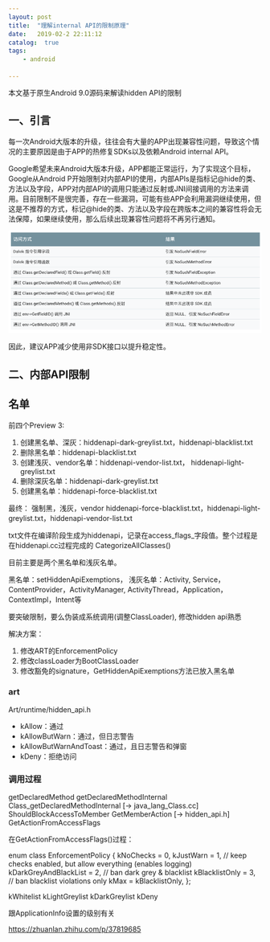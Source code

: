 ```yaml
---
layout: post
title:  "理解internal API的限制原理"
date:   2019-02-2 22:11:12
catalog:  true
tags:
    - android

---
```


本文基于原生Android 9.0源码来解读hidden API的限制

## 一、引言

每一次Android大版本的升级，往往会有大量的APP出现兼容性问题，导致这个情况的主要原因是由于APP的热修复SDKs以及依赖Android internal API。

Google希望未来Android大版本升级，APP都能正常运行，为了实现这个目标，Google从Android P开始限制对内部API的使用，内部APIs是指标记@hide的类、方法以及字段，APP对内部API的调用只能通过反射或JNI间接调用的方法来调用。目前限制不是很完善，存在一些漏洞，可能有些APP会利用漏洞继续使用，但这是不推荐的方式，标记@hide的类、方法以及字段在跨版本之间的兼容性将会无法保障，如果继续使用，那么后续出现兼容性问题将不再另行通知。

![hidden-api-exp](images/hidden-api/hidden-api-exp.png)

因此，建议APP减少使用非SDK接口以提升稳定性。


## 二、内部API限制




## 名单

前四个Preview 3:

1. 创建黑名单、深灰：hiddenapi-dark-greylist.txt，hiddenapi-blacklist.txt
2. 删除黑名单：hiddenapi-blacklist.txt
3. 创建浅灰、vendor名单：hiddenapi-vendor-list.txt， hiddenapi-light-greylist.txt
4. 删除深灰名单：hiddenapi-dark-greylist.txt
5. 创建黑名单：hiddenapi-force-blacklist.txt

最终： 强制黑，浅灰，vendor
hiddenapi-force-blacklist.txt，hiddenapi-light-greylist.txt，hiddenapi-vendor-list.txt  

txt文件在编译阶段生成为hiddenapi，记录在access_flags_字段值。整个过程是在hiddenapi.cc过程完成的 CategorizeAllClasses()

目前主要是两个黑名单和浅灰名单。

黑名单：setHiddenApiExemptions， 
浅灰名单：Activity, Service，ContentProvider，ActivityManager, ActivityThread，Application，ContextImpl，Intent等


要突破限制，要么伪装成系统调用(调整ClassLoader), 修改hidden api熟悉

解决方案：

1. 修改ART的EnforcementPolicy
1. 修改classLoader为BootClassLoader
2. 修改豁免的signature，GetHiddenApiExemptions方法已放入黑名单

### art

Art/runtime/hidden_api.h

- kAllow：通过
- kAllowButWarn：通过，但日志警告
- kAllowButWarnAndToast：通过，且日志警告和弹窗
- kDeny：拒绝访问

### 调用过程

getDeclaredMethod
  getDeclaredMethodInternal
    Class_getDeclaredMethodInternal  [-> java_lang_Class.cc]
      ShouldBlockAccessToMember
        GetMemberAction [-> hidden_api.h]
          GetActionFromAccessFlags

在GetActionFromAccessFlags()过程：


enum class EnforcementPolicy {
  kNoChecks             = 0,
  kJustWarn             = 1,  // keep checks enabled, but allow everything (enables logging)
  kDarkGreyAndBlackList = 2,  // ban dark grey & blacklist
  kBlacklistOnly        = 3,  // ban blacklist violations only
  kMax = kBlacklistOnly,
};​


kWhitelist
kLightGreylist
kDarkGreylist
kDeny

跟ApplicationInfo设置的级别有关


https://zhuanlan.zhihu.com/p/37819685
